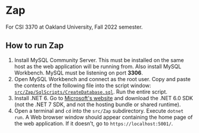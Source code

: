 # Zap

For CSI 3370 at Oakland University, Fall 2022 semester.

## How to run Zap

1. Install MySQL Community Server. This must be installed on the same host as the web application will be running from.
   Also install MySQL Workbench. MySQL must be listening on port **3306**.
2. Open MySQL Workbench and connect as the root user. Copy and paste the contents of the following file into the script window:
   [`src/Zap/SqlScripts/CreateDatabase.sql`](src/Zap/SqlScripts/CreateDatabase.sql).
   Run the entire script.
3. Install .NET 6. Go to [Microsoft's website](https://dotnet.microsoft.com/en-us/download) and download the .NET 6.0 SDK (not the .NET 7
   SDK, and not the hosting bundle or shared runtime).
4. Open a terminal and `cd` into the `src/Zap` subdirectory. Execute `dotnet run`. A Web browser window should
   appear containing the home page of the web application. If it doesn’t, go to `https://localhost:5001/`.
